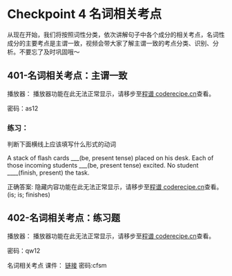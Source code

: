 Checkpoint 4 名词相关考点
====
从现在开始，我们将按照词性分类，依次讲解句子中各个成分的相关考点，名词性成分的主要考点是主谓一致，视频会带大家了解主谓一致的考点分类、识别、分析。不要忘了及时巩固哦～

401-名词相关考点：主谓一致
----
播放器：
<cr type="player" parameters="XMzg1MzUxMjY4NA=="><notice>播放器功能在此无法正常显示，请移步至[程谱 coderecipe.cn](https://coderecipe.cn/learn/1)查看。</notice></cr>

密码：as12

### 练习：
判断下面横线上应该填写什么形式的动词

A stack of flash cards ___(be, present tense) placed on his desk.
Each of those incoming students ___(be, present tense) excited.
No student ____(finish, present) the task.

正确答案:
<cr type="hidden"><notice>隐藏内容功能在此无法正常显示，请移步至[程谱 coderecipe.cn](https://coderecipe.cn/learn/1)查看。</notice>(is; is; finishes)</cr>

402-名词相关考点：练习题
----
播放器：
<cr type="player" parameters="XMzg1MzUxMzM1Mg=="><notice>播放器功能在此无法正常显示，请移步至[程谱 coderecipe.cn](https://coderecipe.cn/learn/1)查看。</notice></cr>

密码：qw12

名词相关考点 课件：
[链接](https://pan.baidu.com/s/1Nsy_3AC_rIw031108UXAVQ)  密码:cfsm
